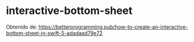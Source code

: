 # interactive-bottom-sheet

Obtenido de: https://betterprogramming.pub/how-to-create-an-interactive-bottom-sheet-in-swift-5-adadaad79e72
